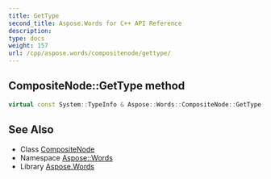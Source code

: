 ```yaml
---
title: GetType
second_title: Aspose.Words for C++ API Reference
description: 
type: docs
weight: 157
url: /cpp/aspose.words/compositenode/gettype/
---
```

## CompositeNode::GetType method




```cpp
virtual const System::TypeInfo & Aspose::Words::CompositeNode::GetType() const override
```

## See Also

* Class [CompositeNode](../)
* Namespace [Aspose::Words](../../)
* Library [Aspose.Words](../../../)
